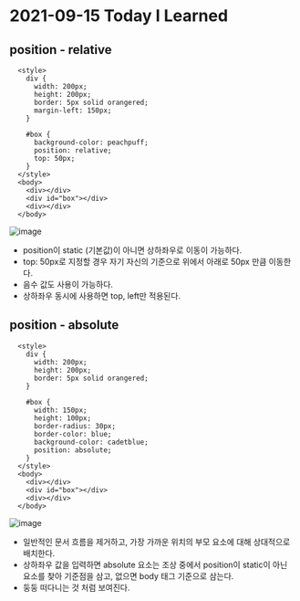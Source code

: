 # 2021-09-15 Today I Learned

## position - relative
~~~
  <style>
    div {
      width: 200px;
      height: 200px;
      border: 5px solid orangered;
      margin-left: 150px;
    }

    #box {
      background-color: peachpuff;
      position: relative;
      top: 50px;
    }
  </style>
  <body>
    <div></div>
    <div id="box"></div>
    <div></div>
  </body>
~~~
![image](https://user-images.githubusercontent.com/58898466/133396685-6c566f2b-bb11-4bec-8e36-52b839f8bd42.png)

* position이 static (기본값)이 아니면 상하좌우로 이동이 가능하다.
* top: 50px로 지정할 경우 자기 자신의 기준으로 위에서 아래로 50px 만큼 이동한다.  
* 음수 값도 사용이 가능하다. 
* 상하좌우 동시에 사용하면 top, left만 적용된다.


## position - absolute
~~~
  <style>
    div {
      width: 200px;
      height: 200px;
      border: 5px solid orangered;
    }

    #box {
      width: 150px;
      height: 100px;
      border-radius: 30px;
      border-color: blue;
      background-color: cadetblue;
      position: absolute;
    }
  </style>
  <body>
    <div></div>
    <div id="box"></div>
    <div></div>
  </body>
~~~
![image](https://user-images.githubusercontent.com/58898466/133399094-84d5a1c0-595c-4ac3-bde1-346653728337.png)

* 일반적인 문서 흐름을 제거하고, 가장 가까운 위치의 부모 요소에 대해 상대적으로 배치한다.
* 상하좌우 값을 입력하면 absolute 요소는 조상 중에서 position이 static이 아닌 요소를 찾아 기준점을 삼고, 없으면 body 태그 기준으로 삼는다.
* 둥둥 떠다니는 것 처럼 보여진다.
